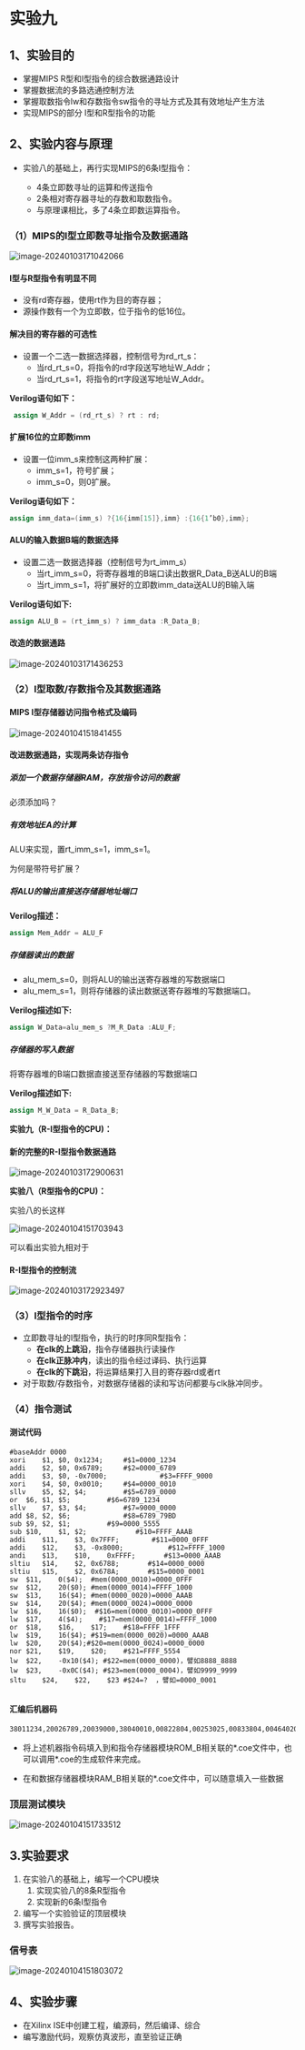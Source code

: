 # 实验九

## 1、实验目的 
- 掌握MIPS R型和I型指令的综合数据通路设计
- 掌握数据流的多路选通控制方法
- 掌握取数指令lw和存数指令sw指令的寻址方式及其有效地址产生方法
- 实现MIPS的部分 I型和R型指令的功能

## 2、实验内容与原理

- 实验八的基础上，再行实现MIPS的6条I型指令：

  - 4条立即数寻址的运算和传送指令
  - 2条相对寄存器寻址的存数和取数指令。
  - 与原理课相比，多了4条立即数运算指令。

  

### （1）MIPS的I型立即数寻址指令及数据通路

![image-20240103171042066](./assets/image-20240103171042066.png)

#### I型与R型指令有明显不同

- 没有rd寄存器，使用rt作为目的寄存器；
- 源操作数有一个为立即数，位于指令的低16位。

#### 解决目的寄存器的可选性

- 设置一个二选一数据选择器，控制信号为rd_rt_s：
  - 当rd_rt_s=0，将指令的rd字段送写地址W_Addr；
  - 当rd_rt_s=1，将指令的rt字段送写地址W_Addr。

**Verilog语句如下：**

```verilog
 assign W_Addr = (rd_rt_s) ? rt : rd;
```



#### 扩展16位的立即数imm

- 设置一位imm_s来控制这两种扩展：
  - imm_s=1，符号扩展；
  - imm_s=0，则0扩展。

**Verilog语句如下：**

```verilog
assign imm_data=(imm_s) ?{16{imm[15]},imm} :{16{1’b0},imm};
```

#### ALU的输入数据B端的数据选择

- 设置二选一数据选择器（控制信号为rt_imm_s）
  - 当rt_imm_s=0，将寄存器堆的B端口读出数据R_Data_B送ALU的B端
  - 当rt_imm_s=1，将扩展好的立即数imm_data送ALU的B输入端

**Verilog语句如下:**

```verilog
assign ALU_B = (rt_imm_s) ? imm_data :R_Data_B;
```



#### 改造的数据通路

![image-20240103171436253](./assets/image-20240103171436253.png)

### （2）I型取数/存数指令及其数据通路

#### MIPS I型存储器访问指令格式及编码

![image-20240104151841455](./assets/image-20240104151841455.png)

#### 改进数据通路，实现两条访存指令

##### 添加一个数据存储器RAM，存放指令访问的数据

必须添加吗？

##### 有效地址EA的计算

ALU来实现，置rt_imm_s=1，imm_s=1。

为何是带符号扩展？

##### 将ALU的输出直接送存储器地址端口

**Verilog描述：**

```verilog
assign Mem_Addr = ALU_F
```



##### 存储器读出的数据

- alu_mem_s=0，则将ALU的输出送寄存器堆的写数据端口
- alu_mem_s=1，则将存储器的读出数据送寄存器堆的写数据端口。

**Verilog描述如下:**

```verilog
assign W_Data=alu_mem_s ?M_R_Data :ALU_F;
```



##### 存储器的写入数据

将寄存器堆的B端口数据直接送至存储器的写数据端口

**Verilog描述如下:**

```verilog
assign M_W_Data = R_Data_B;
```

**实验九（R-I型指令的CPU)：**

#### 新的完整的R-I型指令数据通路

![image-20240103172900631](./assets/image-20240103172900631.png)

**实验八（R型指令的CPU)：**

实验八的长这样

![image-20240104151703943](./assets/image-20240104151703943.png)

可以看出实验九相对于

#### R-I型指令的控制流

![image-20240103172923497](./assets/image-20240103172923497.png)

### （3）I型指令的时序

- 立即数寻址的I型指令，执行的时序同R型指令：
  - **在clk的上跳沿**，指令存储器执行读操作
  - **在clk正脉冲内**，读出的指令经过译码、执行运算
  - **在clk的下跳沿**，将运算结果打入目的寄存器rd或者rt
- 对于取数/存数指令，对数据存储器的读和写访问都要与clk脉冲同步。

### （4）指令测试

#### 测试代码

```assembly
#baseAddr 0000
xori	$1,	$0,	0x1234;		#$1=0000_1234
addi	$2,	$0,	0x6789;		#$2=0000_6789
addi 	$3,	$0,	-0x7000;	         #$3=FFFF_9000
xori	$4,	$0,	0x0010;		#$4=0000_0010
sllv	$5,	$2,	$4;			#$5=6789_0000
or	$6,	$1,	$5;			#$6=6789_1234
sllv	$7,	$3,	$4;			#$7=9000_0000
add	$8,	$2,	$6;		        #$8=6789_79BD
sub	$9,	$2,	$1;			#$9=0000_5555
sub	$10,	$1,	$2;		       #$10=FFFF_AAAB
addi	$11,	$3,	0x7FFF;	       #$11=0000_0FFF
addi	$12,	$3,	-0x8000;	       #$12=FFFF_1000
andi	$13,	$10,	0xFFFF;	      #$13=0000_AAAB
sltiu	$14,	$2,	0x6788;	      #$14=0000_0000
sltiu	$15,	$2,	0x678A;	      #$15=0000_0001
sw	$11,	0($4);	#mem(0000_0010)=0000_0FFF
sw	$12,	20($0);	#mem(0000_0014)=FFFF_1000
sw	$13,	16($4);	#mem(0000_0020)=0000_AAAB
sw	$14,	20($4);	#mem(0000_0024)=0000_0000
lw	$16,	16($0);  #$16=mem(0000_0010)=0000_0FFF
lw	$17,	4($4);    #$17=mem(0000_0014)=FFFF_1000
or	$18,	$16,	$17;	#$18=FFFF_1FFF
lw	$19,	16($4); #$19=mem(0000_0020)=0000_AAAB
lw	$20,	20($4);#$20=mem(0000_0024)=0000_0000
nor	$21,	$19,	$20;	#$21=FFFF_5554
lw	$22,	-0x10($4); #$22=mem(0000_0000)，譬如8888_8888
lw	$23,	-0x0C($4); #$23=mem(0000_0004)，譬如9999_9999
sltu	$24,	$22,	$23 #$24=?  ，譬如=0000_0001       
                                        
```



#### 汇编后机器码

```bash
38011234,20026789,20039000,38040010,00822804,00253025,00833804,00464020,00414822,00225022,206b7fff,206c8000,314dffff,2c4e6788,2c4f678a,ac8b0000,ac0c0014,ac8d0010,ac8e0014,8c100010,8c910004,02119025,8c930010,8c940014,0274a827,8c96fff0,8c97fff4,02d7c02b
```



- 将上述机器指令码填入到和指令存储器模块ROM_B相关联的*.coe文件中，也可以调用*.coe的生成软件来完成。

- 在和数据存储器模块RAM_B相关联的*.coe文件中，可以随意填入一些数据

### 顶层测试模块

![image-20240104151733512](./assets/image-20240104151733512.png)

## 3.实验要求

1. 在实验八的基础上，编写一个CPU模块
   1. 实现实验八的8条R型指令
   2. 实现新的6条I型指令
2. 编写一个实验验证的顶层模块
3. 撰写实验报告。

### 信号表

![image-20240104151803072](./assets/image-20240104151803072.png)

## 4、实验步骤 

- 在Xilinx ISE中创建工程，编源码，然后编译、综合
- 编写激励代码，观察仿真波形，直至验证正确